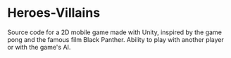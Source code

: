 # Heroes-Villains
Source code for a 2D mobile game made with Unity, inspired by the game pong and the famous film Black Panther. Ability to play with another player or with the game's AI.
